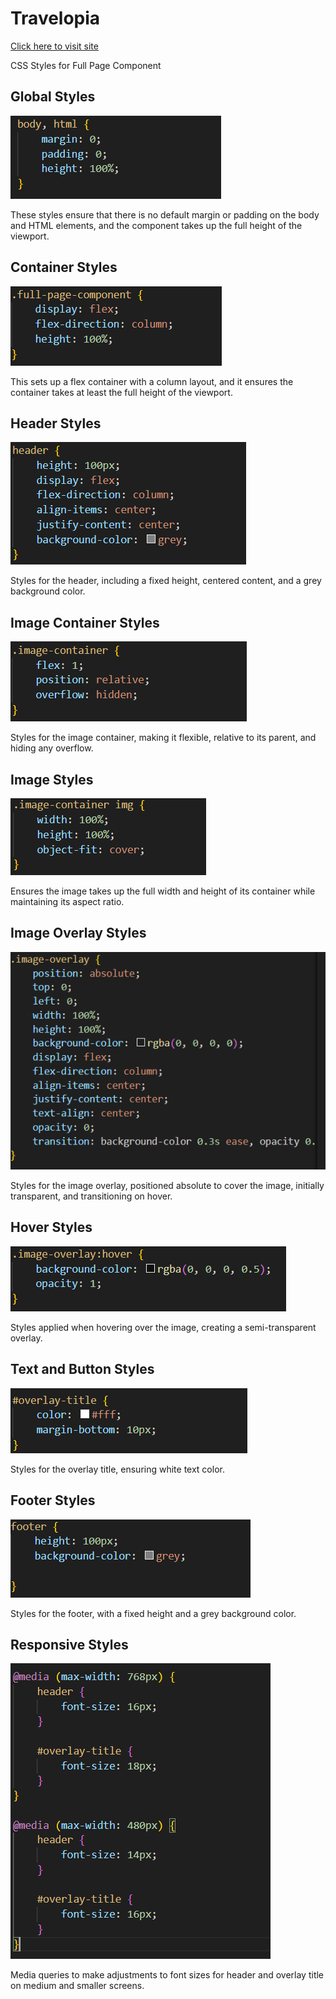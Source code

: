 # Travelopia

[Click here to visit site](https://travelopia-silk.vercel.app/)

CSS Styles for Full Page Component

## Global Styles

![Body](./images/body.png)

These styles ensure that there is no default margin or padding on the body and HTML elements, and the component takes up the full height of the viewport.

## Container Styles

![Full Page Component](./images/full%20page.png)

This sets up a flex container with a column layout, and it ensures the container takes at least the full height of the viewport.

## Header Styles

![Header](./images/header.png)

Styles for the header, including a fixed height, centered content, and a grey background color.

## Image Container Styles

![Image Div](./images/image%20div.png)

Styles for the image container, making it flexible, relative to its parent, and hiding any overflow.

## Image Styles

![Image](./images/image.png)

Ensures the image takes up the full width and height of its container while maintaining its aspect ratio.

## Image Overlay Styles

![Image Overlay](./images/overlay.png)

Styles for the image overlay, positioned absolute to cover the image, initially transparent, and transitioning on hover.

## Hover Styles

![Image hover](./images/hover.png)

Styles applied when hovering over the image, creating a semi-transparent overlay.

## Text and Button Styles

![Title](./images/title.png)

Styles for the overlay title, ensuring white text color.

## Footer Styles

![Footer](./images/footer.png)

Styles for the footer, with a fixed height and a grey background color.

## Responsive Styles

![Media Query](./images/media%20query.png)

Media queries to make adjustments to font sizes for header and overlay title on medium and smaller screens.
